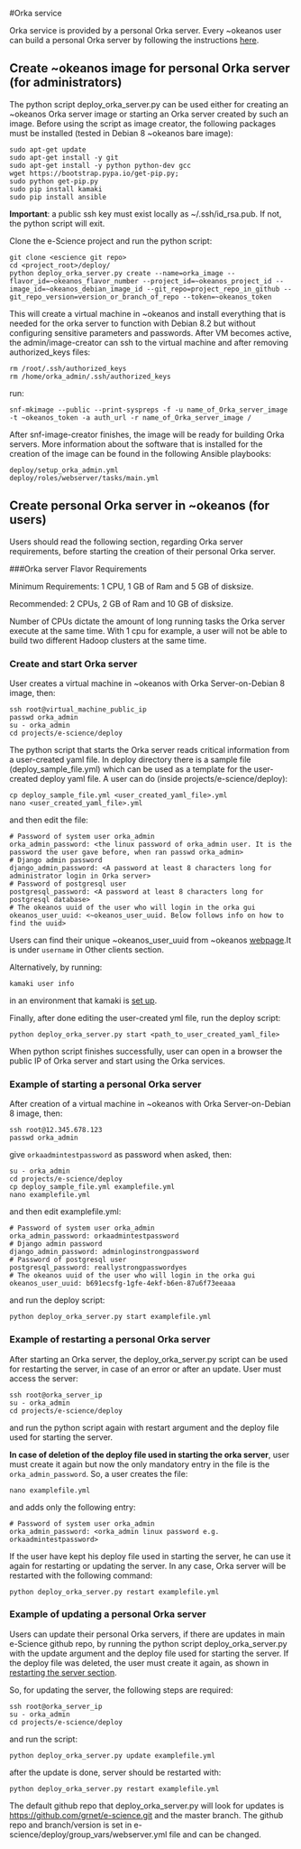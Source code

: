#Orka service

Orka service is provided by a personal Orka server. Every ~okeanos user can build a personal Orka server by following the instructions [here](#create-personal-orka-server-in-okeanos-for-users).


## Create ~okeanos image for personal Orka server (for administrators)

The python script deploy_orka_server.py can be used either for creating an ~okeanos Orka server image
or starting an Orka server created by such an image. Before using the script as image creator, the following packages must be installed
(tested in Debian 8 ~okeanos bare image):

    sudo apt-get update
    sudo apt-get install -y git
    sudo apt-get install -y python python-dev gcc 
    wget https://bootstrap.pypa.io/get-pip.py;
    sudo python get-pip.py
    sudo pip install kamaki
    sudo pip install ansible

**Important**: a public ssh key must exist locally as ~/.ssh/id_rsa.pub. If not, the python script will exit.

Clone the e-Science project and run the python script:

    git clone <escience git repo>
    cd <project_root>/deploy/
    python deploy_orka_server.py create --name=orka_image --flavor_id=~okeanos_flavor_number --project_id=~okeanos_project_id --image_id=~okeanos_debian_image_id --git_repo=project_repo_in_github --git_repo_version=version_or_branch_of_repo --token=~okeanos_token

This will create a virtual machine in ~okeanos and install everything that is needed for the orka server to function with Debian 8.2 but without configuring sensitive parameters and passwords.
After VM becomes active, the admin/image-creator can ssh to the virtual machine and after removing authorized_keys files:

    rm /root/.ssh/authorized_keys
    rm /home/orka_admin/.ssh/authorized_keys

run:

    snf-mkimage --public --print-syspreps -f -u name_of_Orka_server_image -t ~okeanos_token -a auth_url -r name_of_Orka_server_image /

After snf-image-creator finishes, the image will be ready for building Orka servers.
More information about the software that is installed for the creation of the image can be found in the following Ansible playbooks:

    deploy/setup_orka_admin.yml
    deploy/roles/webserver/tasks/main.yml


## Create personal Orka server in ~okeanos (for users)

Users should read the following section, regarding Orka server requirements, before starting the creation of their personal Orka server.

###Orka server Flavor Requirements

Minimum Requirements: 1 CPU, 1 GB of Ram and 5 GB of disksize.

Recommended: 2 CPUs, 2 GB of Ram and 10 GB of disksize.

Number of CPUs dictate the amount of long running tasks the Orka server execute at the same time. With 1 cpu for example, a user will not be able to build two different Hadoop clusters at the same time. 

### Create and start Orka server

User creates a virtual machine in ~okeanos with Orka Server-on-Debian 8 image, then:

    ssh root@virtual_machine_public_ip
    passwd orka_admin
    su - orka_admin
    cd projects/e-science/deploy

The python script that starts the Orka server reads critical information from a user-created yaml file.
In deploy directory there is a sample file (deploy_sample_file.yml) which can be used as a template for the user-created deploy yaml file.
A user can do (inside projects/e-science/deploy):

    cp deploy_sample_file.yml <user_created_yaml_file>.yml
    nano <user_created_yaml_file>.yml

and then edit the file:

    # Password of system user orka_admin
    orka_admin_password: <the linux password of orka_admin user. It is the password the user gave before, when ran passwd orka_admin>
    # Django admin password
    django_admin_password: <A password at least 8 characters long for administrator login in Orka server>
    # Password of postgresql user
    postgresql_password: <A password at least 8 characters long for postgresql database>
    # The okeanos uuid of the user who will login in the orka gui
    okeanos_user_uuid: <~okeanos_user_uuid. Below follows info on how to find the uuid> 

Users can find their unique ~okeanos_user_uuid from ~okeanos [webpage](https://accounts.okeanos.grnet.gr/ui/api_access).It is under `username` in Other clients section.

Alternatively, by running:

    kamaki user info
    
in an environment that kamaki is [set up](https://www.synnefo.org/docs/kamaki/latest/installation.html).

Finally, after done editing the user-created yml file, run the deploy script:

    python deploy_orka_server.py start <path_to_user_created_yaml_file>

When python script finishes successfully, user can open in a browser the public IP of Orka server and start using the Orka services.


### Example of starting a personal Orka server

After creation of a virtual machine in ~okeanos with Orka Server-on-Debian 8 image, then:

    ssh root@12.345.678.123
    passwd orka_admin
    
give `orkaadmintestpassword` as password when asked, then:

    su - orka_admin
    cd projects/e-science/deploy
    cp deploy_sample_file.yml examplefile.yml
    nano examplefile.yml

and then edit examplefile.yml:

    # Password of system user orka_admin
    orka_admin_password: orkaadmintestpassword
    # Django admin password
    django_admin_password: adminloginstrongpassword
    # Password of postgresql user
    postgresql_password: reallystrongpasswordyes
    # The okeanos uuid of the user who will login in the orka gui
    okeanos_user_uuid: b691ecsfg-1gfe-4ekf-b6en-87u6f73eeaaa 


and run the deploy script:

    python deploy_orka_server.py start examplefile.yml


### Example of restarting a personal Orka server

After starting an Orka server, the deploy_orka_server.py script can be used for restarting the server, in case of an error or after
an update. User must access the server:

    ssh root@orka_server_ip
    su - orka_admin
    cd projects/e-science/deploy
    
and run the python script again with restart argument and the deploy file used for starting the server.

**In case of deletion of the deploy file used in starting the orka server**, user must create it again but now the only mandatory entry in the file
is the `orka_admin_password`. So, a user creates the file:

    nano examplefile.yml

and adds only the following entry:

    # Password of system user orka_admin
    orka_admin_password: <orka_admin linux password e.g. orkaadmintestpassword>


If the user have kept his deploy file used in starting the server, he can use it again for restarting or updating the server.
In any case, Orka server will be restarted with the following command:

    python deploy_orka_server.py restart examplefile.yml


### Example of updating a personal Orka server

Users can update their personal Orka servers, if there are updates in main e-Science github repo, by running the python script
deploy_orka_server.py with the update argument and the deploy file used for starting the server. If the deploy file was deleted,
the user must create it again, as shown in [restarting the server section](#example-of-restarting-a-personal-orka-server).

So, for updating the server, the following steps are required:

    ssh root@orka_server_ip
    su - orka_admin
    cd projects/e-science/deploy
    
and run the script:

    python deploy_orka_server.py update examplefile.yml

after the update is done, server should be restarted with:

    python deploy_orka_server.py restart examplefile.yml
    
The default github repo that deploy_orka_server.py will look for updates is https://github.com/grnet/e-science.git and the master branch.
The github repo and branch/version is set in e-science/deploy/group_vars/webserver.yml file and can be changed.
